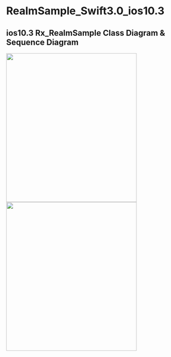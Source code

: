# RealmSample_Swift3.0_ios10.3

## ios10.3 Rx_RealmSample Class Diagram & Sequence Diagram
<img src="https://media.githubusercontent.com/media/daisukenagata/RealmSample_Swift3.0/Rx_RealmSample/RealmSample/design/ClassDesin.png?raw=true" width="350px" height="400px"><img src="https://media.githubusercontent.com/media/daisukenagata/RealmSample_Swift3.0/Rx_RealmSample/RealmSample/design/Sequence_Diagram.png?raw=true" width="350px" height="400px">
